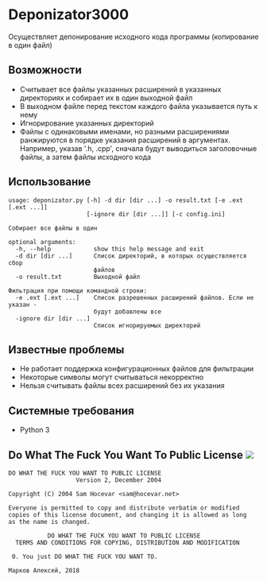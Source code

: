 # Deponizator3000
Осуществляет депонирование исходного кода программы (копирование в один файл)

## Возможности
 - Считывает все файлы указанных расширений в указанных директориях и собирает их в один выходной файл
 - В выходном файле перед текстом каждого файла указывается путь к нему
 - Игнорирование указанных директорий
 - Файлы с одинаковыми именами, но разными расширениями ранжируются в порядке указания расширений в аргументах. Например, указав '.h, .cpp',
 сначала будут выводиться заголовочные файлы, а затем файлы исходного кода
 
## Использование
```
usage: deponizator.py [-h] -d dir [dir ...] -o result.txt [-e .ext [.ext ...]]
                      [-ignore dir [dir ...]] [-c config.ini]

Собирает все файлы в один

optional arguments:
  -h, --help            show this help message and exit
  -d dir [dir ...]      Список директорий, в которых осуществляется сбор
                        файлов
  -o result.txt         Выходной файл

Фильтрация при помощи командной строки:
  -e .ext [.ext ...]    Список разрешенных расширений файлов. Если не указан -
                        будут добавлены все
  -ignore dir [dir ...]
                        Список игнорируемых директорий
  ```
  
## Известные проблемы
   - Не работает поддержка конфигурационных файлов для фильтрации
   - Некоторые символы могут считываться некорректно
   - Нельзя считывать файлы всех расширений без их указания

## Системные требования
 - Python 3
 
 
 ## Do What The Fuck You Want To Public License ![](http://www.wtfpl.net/wp-content/uploads/2012/12/wtfpl-badge-2.png)
```
DO WHAT THE FUCK YOU WANT TO PUBLIC LICENSE
                   Version 2, December 2004

Copyright (C) 2004 Sam Hocevar <sam@hocevar.net>

Everyone is permitted to copy and distribute verbatim or modified
copies of this license document, and changing it is allowed as long
as the name is changed.

           DO WHAT THE FUCK YOU WANT TO PUBLIC LICENSE
  TERMS AND CONDITIONS FOR COPYING, DISTRIBUTION AND MODIFICATION

 0. You just DO WHAT THE FUCK YOU WANT TO.
```
```
Марков Алексей, 2018
```
